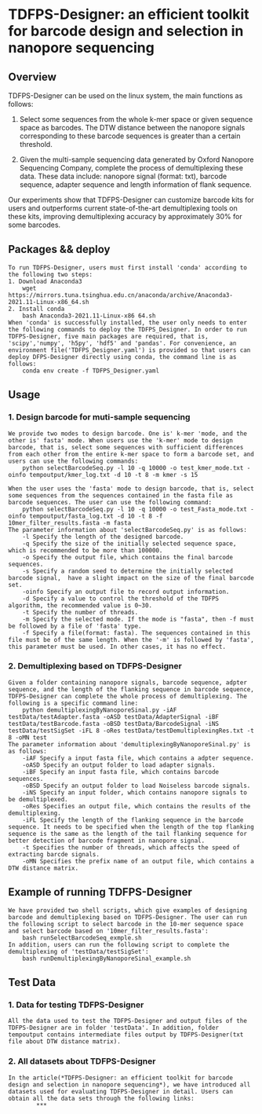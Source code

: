 # TDFPS-Designer: an efficient toolkit for barcode design and selection in nanopore sequencing

## Overview
TDFPS-Designer can be used on the linux system, the main functions as follows:

1. Select some sequences from the whole k-mer space or given sequence space as barcodes. The DTW distance between the nanopore signals corresponding to these barcode sequences is greater than a certain threshold.

2. Given the multi-sample sequencing data generated by Oxford Nanopore Sequencing Company, complete the process of demultiplexing these data. These data include: nanopore signal (format: txt), barcode sequence, adapter sequence and length information of flank sequence.

Our experiments show that TDFPS-Designer can customize barcode kits for users and outperforms current state-of-the-art demultiplexing tools on these kits, improving demultiplexing accuracy by approximately 30\% for some barcodes.

## Packages && deploy
    To run TDFPS-Designer, users must first install 'conda' according to the following two steps:
    1. Download Anaconda3
        wget https://mirrors.tuna.tsinghua.edu.cn/anaconda/archive/Anaconda3-2021.11-Linux-x86_64.sh
    2. Install conda
        bash Anaconda3-2021.11-Linux-x86 64.sh
    When 'conda' is successfully installed, the user only needs to enter the following commands to deploy the TDFPS_Designer. In order to run TDFPS-Designer, five main packages are required, that is, 'scipy','numpy', 'h5py', 'hdf5' and 'pandas'. For convenience, an environment file('TDFPS_Designer.yaml') is provided so that users can deploy DFPS-Designer directly using conda, the command line is as follows:
        conda env create -f TDFPS_Designer.yaml

## Usage
### 1. Design barcode for muti-sample sequencing
    We provide two modes to design barcode. One is' k-mer 'mode, and the other is' fasta' mode. When users use the 'k-mer' mode to design barcode, that is, select some sequences with sufficient differences from each other from the entire k-mer space to form a barcode set, and users can use the following commands:
        python selectBarcodeSeq.py -l 10 -q 10000 -o test_kmer_mode.txt -oinfo tempoutput/kmer_log.txt -d 10 -t 8 -m kmer -s 15

    When the user uses the 'fasta' mode to design barcode, that is, select some sequences from the sequences contained in the fasta file as barcode sequences. The user can use the following command:
        python selectBarcodeSeq.py -l 10 -q 10000 -o test_Fasta_mode.txt -oinfo tempoutput/fasta_log.txt -d 10 -t 8 -f 10mer_filter_results.fasta -m fasta
    The parameter information about 'selectBarcodeSeq.py' is as follows:
        -l Specify the length of the designed barcode.
        -q Specify the size of the initially selected sequence space, which is recommended to be more than 100000.
        -o Specify the output file, which contains the final barcode sequences.
        -s Specify a random seed to determine the initially selected barcode signal,  have a slight impact on the size of the final barcode set.
        -oinfo Specify an output file to record output information.
        -d Specify a value to control the threshold of the TDFPS algorithm, the recommended value is 0~30.
        -t Specify the number of threads.
        -m Specify the selected mode. If the mode is "fasta", then -f must be followed by a file of 'fasta' type.
        -f Specify a file(format: fasta). The sequences contained in this file must be of the same length. When the '-m' is followed by 'fasta', this parameter must be used. In other cases, it has no effect.

### 2. Demultiplexing based on TDFPS-Designer
    Given a folder containing nanopore signals, barcode sequence, adpter sequence, and the length of the flanking sequence in barcode sequence, TDFPS-Designer can complete the whole process of demultiplexing. The following is a specific command line:
        python demultiplexingByNanoporeSinal.py -iAF testData/testAdapter.fasta -oASD testData/AdapterSignal -iBF testData/testBarcode.fasta -oBSD testData/BarcodeSignal -iNS testData/testSigSet -iFL 8 -oRes testData/testDemultiplexingRes.txt -t 8 -oMN test
    The parameter information about 'demultiplexingByNanoporeSinal.py' is as follows:
        -iAF Specify a input fasta file, which contains a adpter sequence.
        -oASD Specify an output folder to load adapter signals.
        -iBF Specify an input fasta file, which contains barcode sequences.
        -oBSD Specify an output folder to load Noiseless barcode signals.
        -iNS Specify an input folder, which contains nanopore signals to be demultiplexed.
        -oRes Specifies an output file, which contains the results of the demultiplexing.
        -iFL Specify the length of the flanking sequence in the barcode sequence. It needs to be specified when the length of the top flanking sequence is the same as the length of the tail flanking sequence for better detection of barcode fragment in nanopore signal.
        -t Specifies the number of threads, which affects the speed of extracting barcde signals.
        -oMN Specifies the prefix name of an output file, which contains a DTW distance matrix.
## Example of running TDFPS-Designer
    We have provided two shell scripts, which give examples of designing barcode and demultiplexing based on TDFPS-Designer. The user can run the following script to select barcode in the 10-mer sequence space and select barcode based on '10mer_filter_results.fasta':
        bash runSelectBarcodeSeq_exmple.sh
    In addition, users can run the following script to complete the demultiplexing of 'testData/testSigSet':
        bash runDemultiplexingByNanoporeSinal_example.sh
## Test Data
### 1. Data for testing TDFPS-Designer
    All the data used to test the TDFPS-Designer and output files of the TDFPS-Designer are in folder 'testData'. In addition, folder tempoutput contains intermediate files output by TDFPS-Designer(txt file about DTW distance matrix).
### 2. All datasets about TDFPS-Designer
    In the article(*TDFPS-Designer: an efficient toolkit for barcode design and selection in nanopore sequencing*), we have introduced all datasets used for evaluating TDFPS-Designer in detail. Users can obtain all the data sets through the following links:
            ***
        
